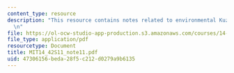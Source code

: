 ```yaml
---
content_type: resource
description: "This resource contains notes related to environmental Kuznets curves.\r\
  \n"
file: https://ol-ocw-studio-app-production.s3.amazonaws.com/courses/14-42-environmental-policy-and-economics-spring-2011/47306156beda28f5c212d0279a9b6135_MIT14_42S11_note11.pdf
file_type: application/pdf
resourcetype: Document
title: MIT14_42S11_note11.pdf
uid: 47306156-beda-28f5-c212-d0279a9b6135
---
```

